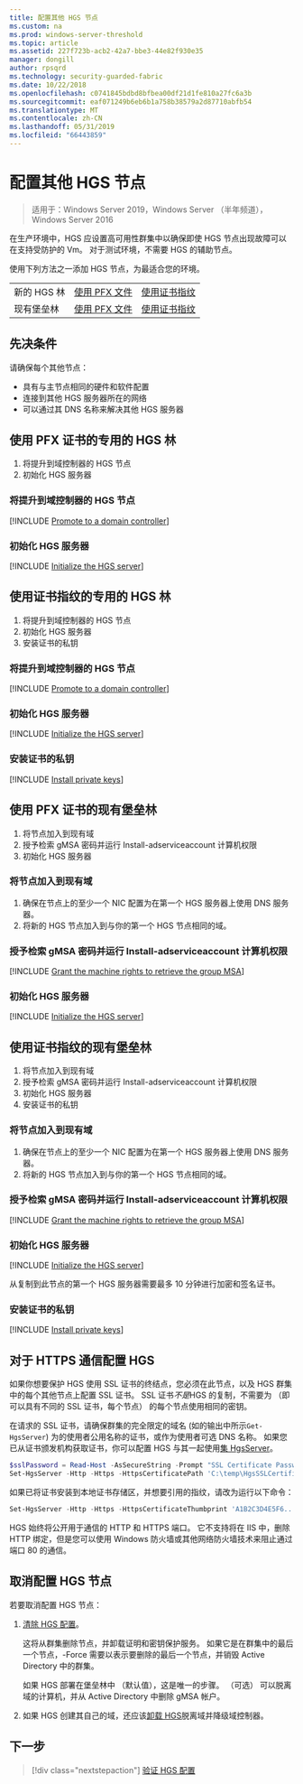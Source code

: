 ```yaml
---
title: 配置其他 HGS 节点
ms.custom: na
ms.prod: windows-server-threshold
ms.topic: article
ms.assetid: 227f723b-acb2-42a7-bbe3-44e82f930e35
manager: dongill
author: rpsqrd
ms.technology: security-guarded-fabric
ms.date: 10/22/2018
ms.openlocfilehash: c0741845bdbd8bfbea00df21d1fe810a27fc6a3b
ms.sourcegitcommit: eaf071249b6eb6b1a758b38579a2d87710abfb54
ms.translationtype: MT
ms.contentlocale: zh-CN
ms.lasthandoff: 05/31/2019
ms.locfileid: "66443859"
---
```

# <a name="configure-additional-hgs-nodes"></a>配置其他 HGS 节点

>适用于：Windows Server 2019，Windows Server （半年频道），Windows Server 2016

在生产环境中，HGS 应设置高可用性群集中以确保即使 HGS 节点出现故障可以在支持受防护的 Vm。 对于测试环境，不需要 HGS 的辅助节点。

使用下列方法之一添加 HGS 节点，为最适合您的环境。

|                |                         |                              | 
|----------------|-------------------------|------------------------------|
|新的 HGS 林  | [使用 PFX 文件](#dedicated-hgs-forest-with-pfx-certificates) | [使用证书指纹](#dedicated-hgs-forest-with-certificate-thumbprints) |
|现有堡垒林 |  [使用 PFX 文件](#existing-bastion-forest-with-pfx-certificates) | [使用证书指纹](#existing-bastion-forest-with-certificate-thumbprints) |

## <a name="prerequisites"></a>先决条件

请确保每个其他节点： 
- 具有与主节点相同的硬件和软件配置 
- 连接到其他 HGS 服务器所在的网络
- 可以通过其 DNS 名称来解决其他 HGS 服务器

## <a name="dedicated-hgs-forest-with-pfx-certificates"></a>使用 PFX 证书的专用的 HGS 林

1. 将提升到域控制器的 HGS 节点
2. 初始化 HGS 服务器

### <a name="promote-the-hgs-node-to-a-domain-controller"></a>将提升到域控制器的 HGS 节点

[!INCLUDE [Promote to a domain controller](../../../includes/guarded-fabric-promote-domain-controller.md)] 

### <a name="initialize-the-hgs-server"></a>初始化 HGS 服务器

[!INCLUDE [Initialize the HGS server](../../../includes/guarded-fabric-initialize-hgs-on-the-node.md)] 

## <a name="dedicated-hgs-forest-with-certificate-thumbprints"></a>使用证书指纹的专用的 HGS 林
 
1. 将提升到域控制器的 HGS 节点
2. 初始化 HGS 服务器
3. 安装证书的私钥

### <a name="promote-the-hgs-node-to-a-domain-controller"></a>将提升到域控制器的 HGS 节点

[!INCLUDE [Promote to a domain controller](../../../includes/guarded-fabric-promote-domain-controller.md)] 

### <a name="initialize-the-hgs-server"></a>初始化 HGS 服务器

[!INCLUDE [Initialize the HGS server](../../../includes/guarded-fabric-initialize-hgs-on-the-node.md)] 

### <a name="install-the-private-keys-for-the-certificates"></a>安装证书的私钥

[!INCLUDE [Install private keys](../../../includes/guarded-fabric-install-private-keys.md)]

## <a name="existing-bastion-forest-with-pfx-certificates"></a>使用 PFX 证书的现有堡垒林

1. 将节点加入到现有域
2. 授予检索 gMSA 密码并运行 Install-adserviceaccount 计算机权限
3. 初始化 HGS 服务器

### <a name="join-the-node-to-the-existing-domain"></a>将节点加入到现有域

1. 确保在节点上的至少一个 NIC 配置为在第一个 HGS 服务器上使用 DNS 服务器。
2. 将新的 HGS 节点加入到与你的第一个 HGS 节点相同的域。 

### <a name="grant-the-machine-rights-to-retrieve-gmsa-password-and-run-install-adserviceaccount"></a>授予检索 gMSA 密码并运行 Install-adserviceaccount 计算机权限

[!INCLUDE [Grant the machine rights to retrieve the group MSA](../../../includes/guarded-fabric-grant-machine-rights-to-retrieve-gmsa.md)] 

### <a name="initialize-the-hgs-server"></a>初始化 HGS 服务器

[!INCLUDE [Initialize the HGS server](../../../includes/guarded-fabric-initialize-hgs-on-the-node.md)] 

## <a name="existing-bastion-forest-with-certificate-thumbprints"></a>使用证书指纹的现有堡垒林

1. 将节点加入到现有域
2. 授予检索 gMSA 密码并运行 Install-adserviceaccount 计算机权限
3. 初始化 HGS 服务器
4. 安装证书的私钥

### <a name="join-the-node-to-the-existing-domain"></a>将节点加入到现有域

1. 确保在节点上的至少一个 NIC 配置为在第一个 HGS 服务器上使用 DNS 服务器。
2. 将新的 HGS 节点加入到与你的第一个 HGS 节点相同的域。 

### <a name="grant-the-machine-rights-to-retrieve-gmsa-password-and-run-install-adserviceaccount"></a>授予检索 gMSA 密码并运行 Install-adserviceaccount 计算机权限

[!INCLUDE [Grant the machine rights to retrieve the group MSA](../../../includes/guarded-fabric-grant-machine-rights-to-retrieve-gmsa.md)] 

### <a name="initialize-the-hgs-server"></a>初始化 HGS 服务器

[!INCLUDE [Initialize the HGS server](../../../includes/guarded-fabric-initialize-hgs-on-the-node.md)] 

从复制到此节点的第一个 HGS 服务器需要最多 10 分钟进行加密和签名证书。

### <a name="install-the-private-keys-for-the-certificates"></a>安装证书的私钥

[!INCLUDE [Install private keys](../../../includes/guarded-fabric-install-private-keys.md)]

## <a name="configure-hgs-for-https-communications"></a>对于 HTTPS 通信配置 HGS

如果你想要保护 HGS 使用 SSL 证书的终结点，您必须在此节点，以及 HGS 群集中的每个其他节点上配置 SSL 证书。
SSL 证书*不是*HGS 的复制，不需要为 （即可以具有不同的 SSL 证书，每个节点） 的每个节点使用相同的密钥。

在请求的 SSL 证书，请确保群集的完全限定的域名 (如的输出中所示`Get-HgsServer`) 为的使用者公用名称的证书，或作为使用者可选 DNS 名称。
如果您已从证书颁发机构获取证书，你可以配置 HGS 与其一起使用[集 HgsServer](https://technet.microsoft.com/itpro/powershell/windows/hgsserver/set-hgsserver)。

```powershell
$sslPassword = Read-Host -AsSecureString -Prompt "SSL Certificate Password"
Set-HgsServer -Http -Https -HttpsCertificatePath 'C:\temp\HgsSSLCertificate.pfx' -HttpsCertificatePassword $sslPassword
```

如果已将证书安装到本地证书存储区，并想要引用的指纹，请改为运行以下命令：

```powershell
Set-HgsServer -Http -Https -HttpsCertificateThumbprint 'A1B2C3D4E5F6...'
```

HGS 始终将公开用于通信的 HTTP 和 HTTPS 端口。
它不支持将在 IIS 中，删除 HTTP 绑定，但是您可以使用 Windows 防火墙或其他网络防火墙技术来阻止通过端口 80 的通信。

## <a name="decommission-an-hgs-node"></a>取消配置 HGS 节点

若要取消配置 HGS 节点：

1. [清除 HGS 配置](guarded-fabric-manage-hgs.md#clearing-the-hgs-configuration)。

   这将从群集删除节点，并卸载证明和密钥保护服务。 
   如果它是在群集中的最后一个节点，-Force 需要以表示要删除的最后一个节点，并销毁 Active Directory 中的群集。 
   
   如果 HGS 部署在堡垒林中 （默认值），这是唯一的步骤。 
   （可选） 可以脱离域的计算机，并从 Active Directory 中删除 gMSA 帐户。

1. 如果 HGS 创建其自己的域，还应该[卸载 HGS](guarded-fabric-manage-hgs.md#clearing-the-hgs-configuration)脱离域并降级域控制器。



## <a name="next-step"></a>下一步

> [!div class="nextstepaction"]
> [验证 HGS 配置](guarded-fabric-verify-hgs-configuration.md)


